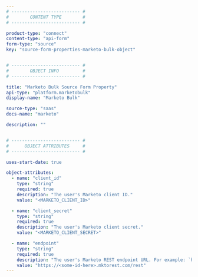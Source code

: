 ```yaml
---
# -------------------------- #
#        CONTENT TYPE        #
# -------------------------- #

product-type: "connect"
content-type: "api-form"
form-type: "source"
key: "source-form-properties-marketo-bulk-object"


# -------------------------- #
#        OBJECT INFO         #
# -------------------------- #

title: "Marketo Bulk Source Form Property"
api-type: "platform.marketobulk"
display-name: "Marketo Bulk"

source-type: "saas"
docs-name: "marketo"

description: ""


# -------------------------- #
#      OBJECT ATTRIBUTES     #
# -------------------------- #

uses-start-date: true

object-attributes:
  - name: "client_id"
    type: "string"
    required: true
    description: "The user's Marketo client ID."
    value: "<MARKETO_CLIENT_ID>"

  - name: "client_secret"
    type: "string"
    required: true
    description: "The user's Marketo client secret."
    value: "<MARKETO_CLIENT_SECRET>"

  - name: "endpoint"
    type: "string"
    required: true
    description: "The user's Marketo REST endpoint URL. For example: `https://457-RFG-234.mktorest.com/rest`"
    value: "https://<some-id-here>.mktorest.com/rest"
---
```

